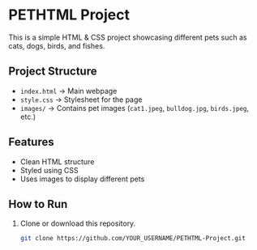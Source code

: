 # PETHTML Project

This is a simple HTML & CSS project showcasing different pets such as cats, dogs, birds, and fishes.  

## Project Structure
- `index.html` → Main webpage
- `style.css` → Stylesheet for the page
- `images/` → Contains pet images (`cat1.jpeg`, `bulldog.jpg`, `birds.jpeg`, etc.)

## Features
- Clean HTML structure
- Styled using CSS
- Uses images to display different pets

## How to Run
1. Clone or download this repository.
   ```bash
   git clone https://github.com/YOUR_USERNAME/PETHTML-Project.git
